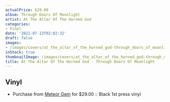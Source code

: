 ```yaml
---
actualPrice: $29.00
album: Through Doors Of Moonlight
artist: At The Altar Of The Horned God
categories:
- Vinyl
date: '2021-07-13T02:02:32'
draft: false
images:
- /images/covers/at_the_altar_of_the_horned_god-through_doors_of_moonlight.jpg
inStock: true
thumbnailImage: /images/covers/at_the_altar_of_the_horned_god-through_doors_of_moonlight-thumb.jpg
title: At The Altar Of The Horned God - Through Doors Of Moonlight
---
```


## Vinyl
* Purchase from [Meteor Gem](https://meteor-gem.com/products/at-the-altar-of-the-horned-god) for $29.00 :: Black 1st press vinyl
